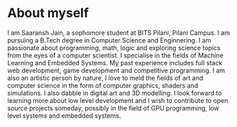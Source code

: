 # About myself
I am Saaransh Jain, a sophomore student at BITS Pilani, Pilani Campus. I am pursuing a B.Tech degree in Computer Science and Enginnering. I am passionate about programming, math, logic and exploring science topics from the eyes of a computer scientist. I specialise in the fields of Machine Learning and Embedded Systems. My past experience includes full stack web development, game development and competitive programming. I am also an artistic person by nature, I love to meld the fields of art and computer science in the form of computer graphics, shaders and simulations. I also dabble in digital art and 3D modelling. I look forward to learning more about low level development and I wish to contribute to open source projects someday, possibly in the field of GPU programming, low level systems and embedded systems.
